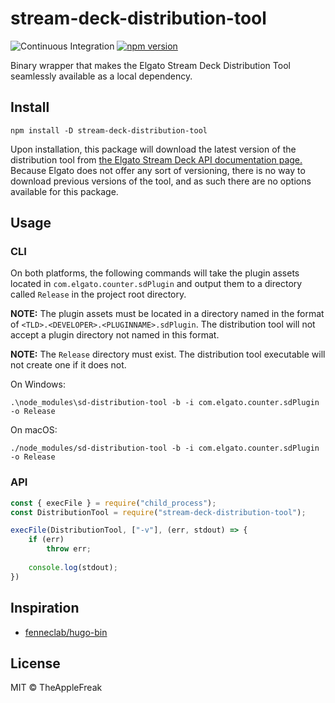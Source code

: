 # stream-deck-distribution-tool

![Continuous Integration](https://github.com/TheAppleFreak/stream-deck-distribution-tool/actions/workflows/tests.yml/badge.svg) [![npm version](https://badge.fury.io/js/stream-deck-distribution-tool.svg)](https://www.npmjs.com/package/stream-deck-distribution-tool)

Binary wrapper that makes the Elgato Stream Deck Distribution Tool seamlessly available as a local dependency.

## Install 

```
npm install -D stream-deck-distribution-tool
```

Upon installation, this package will download the latest version of the distribution tool from [the Elgato Stream Deck API documentation page.](https://developer.elgato.com/documentation/stream-deck/sdk/exporting-your-plugin/) Because Elgato does not offer any sort of versioning, there is no way to download previous versions of the tool, and as such there are no options available for this package.

## Usage

### CLI

On both platforms, the following commands will take the plugin assets located in `com.elgato.counter.sdPlugin` and output them to a directory called `Release` in the project root directory. 

**NOTE:** The plugin assets must be located in a directory named in the format of `<TLD>.<DEVELOPER>.<PLUGINNAME>.sdPlugin`. The distribution tool will not accept a plugin directory not named in this format.

**NOTE:** The `Release` directory must exist. The distribution tool executable will not create one if it does not.

On Windows:

```
.\node_modules\sd-distribution-tool -b -i com.elgato.counter.sdPlugin -o Release
```

On macOS:

```
./node_modules/sd-distribution-tool -b -i com.elgato.counter.sdPlugin -o Release
```

### API 

```js
const { execFile } = require("child_process");
const DistributionTool = require("stream-deck-distribution-tool");

execFile(DistributionTool, ["-v"], (err, stdout) => {
    if (err) 
        throw err;
    
    console.log(stdout);
})
```

## Inspiration

* [fenneclab/hugo-bin](https://github.com/fenneclab/hugo-bin)

## License

MIT © TheAppleFreak